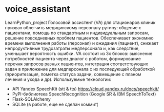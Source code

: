 # voice_assistant
LearnPython_project
Голосовой ассистент (VA) для стационаров клиник призван облегчить медицинскому персоналу рутину: общение с пациентами, помощь по стандартным и индивидуальным запросам, решение повседневных проблем пациентов. Обеспечивает экономию времени выполнения работы (персонал) и ожидания (пациент), снижает непродуктивные трудозатраты медперсонала и, как следствие, уменьшает вероятность ошибки.
VA состоит из 3х блоков: выяснение потребностей пациента через диалог с роботом, формирование перечня запросов разных пациентов, интеграция соответствующих задач в приложение для медперсонала с их последующей обработкой (приоритезация, пометка статуса задачи, совмещение с планом лечения и ухода и др). 
Используемые технологии:
- API Yandex SpeechKit (stt & tts) https://cloud.yandex.ru/docs/speechkit/
- PyPI-библиотека SpeechRecognition (Google SR & IBM SpeechToText)
- Flask-SQLAlchemy
- SQLite (в работе, еще не сделан коммит)
